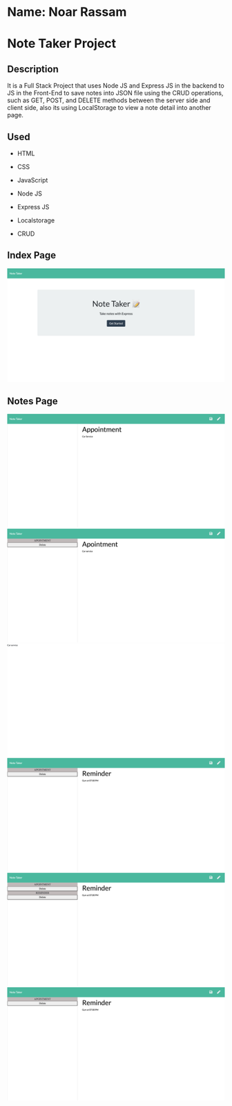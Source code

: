 # Name: Noar Rassam

# Note Taker Project

## Description

It is a Full Stack Project that uses Node JS and Express JS in the backend to JS in the Front-End to save notes into JSON file using the CRUD operations, such as GET, POST, and DELETE methods between the server side and client side, also its using LocalStorage to view a note detail into another page.

## Used

- HTML

- CSS

- JavaScript

- Node JS

- Express JS

- Localstorage

- CRUD

## **Index Page**

![![Start]()](https://github.com/noarrassam/NoteTaker-Express-JS/blob/main/images/1.png)

## **Notes Page**

![![Notes]()](https://github.com/noarrassam/NoteTaker-Express-JS/blob/main/images/2.png)
![![Notes]()](https://github.com/noarrassam/NoteTaker-Express-JS/blob/main/images/3.png)
![![Notes]()](https://github.com/noarrassam/NoteTaker-Express-JS/blob/main/images/4.png)
![![Notes]()](https://github.com/noarrassam/NoteTaker-Express-JS/blob/main/images/5.png)
![![Notes]()](https://github.com/noarrassam/NoteTaker-Express-JS/blob/main/images/6.png)
![![Notes]()](https://github.com/noarrassam/NoteTaker-Express-JS/blob/main/images/7.png)
